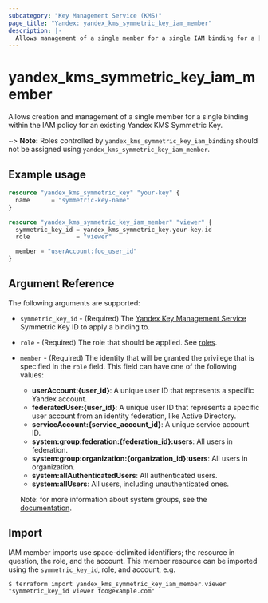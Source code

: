 ```yaml
---
subcategory: "Key Management Service (KMS)"
page_title: "Yandex: yandex_kms_symmetric_key_iam_member"
description: |-
  Allows management of a single member for a single IAM binding for a [Yandex Key Management Service](https://cloud.yandex.com/docs/kms/).
---
```



# yandex_kms_symmetric_key_iam_member




Allows creation and management of a single member for a single binding within the IAM policy for an existing Yandex KMS Symmetric Key.

~> **Note:** Roles controlled by `yandex_kms_symmetric_key_iam_binding` should not be assigned using `yandex_kms_symmetric_key_iam_member`.

## Example usage

```terraform
resource "yandex_kms_symmetric_key" "your-key" {
  name      = "symmetric-key-name"
}

resource "yandex_kms_symmetric_key_iam_member" "viewer" {
  symmetric_key_id = yandex_kms_symmetric_key.your-key.id
  role             = "viewer"

  member = "userAccount:foo_user_id"
}
```

## Argument Reference

The following arguments are supported:

* `symmetric_key_id` - (Required) The [Yandex Key Management Service](https://cloud.yandex.com/docs/kms/) Symmetric Key ID to apply a binding to.

* `role` - (Required) The role that should be applied. See [roles](https://cloud.yandex.com/docs/kms/security/).

* `member` - (Required) The identity that will be granted the privilege that is specified in the `role` field. This field can have one of the following values:
  * **userAccount:{user_id}**: A unique user ID that represents a specific Yandex account.
  * **federatedUser:{user_id}**: A unique user ID that represents a specific user account from an identity federation, like Active Directory.
  * **serviceAccount:{service_account_id}**: A unique service account ID.
  * **system:group:federation:{federation_id}:users**: All users in federation.
  * **system:group:organization:{organization_id}:users**: All users in organization.
  * **system:allAuthenticatedUsers**: All authenticated users.
  * **system:allUsers**: All users, including unauthenticated ones.

  Note: for more information about system groups, see the [documentation](https://cloud.yandex.com/docs/iam/concepts/access-control/system-group).

## Import

IAM member imports use space-delimited identifiers; the resource in question, the role, and the account. This member resource can be imported using the `symmetric_key_id`, role, and account, e.g.

```
$ terraform import yandex_kms_symmetric_key_iam_member.viewer "symmetric_key_id viewer foo@example.com"
```
